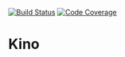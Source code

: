 [![Build Status](https://travis-ci.org/JanMalch/kino.svg?branch=master)](https://travis-ci.org/JanMalch/kino)
[![Code Coverage](https://codecov.io/github/JanMalch/kino/coverage.svg)](https://codecov.io/gh/JanMalch/kino)

# Kino
